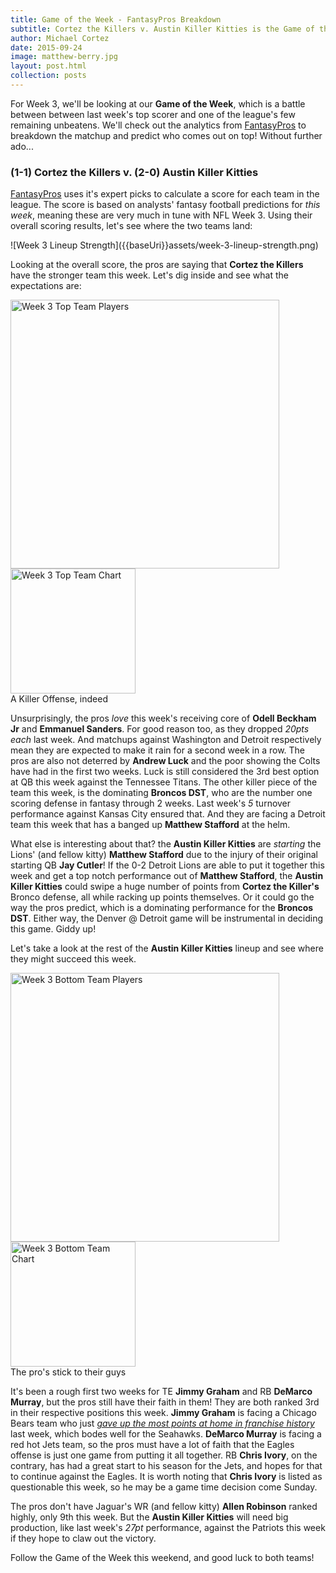 ```yaml
---
title: Game of the Week - FantasyPros Breakdown
subtitle: Cortez the Killers v. Austin Killer Kitties is the Game of the Week! FantasyPros tells us who's favored.
author: Michael Cortez
date: 2015-09-24
image: matthew-berry.jpg
layout: post.html
collection: posts
---
```

For Week 3, we'll be looking at our **Game of the Week**, which is a battle between between last week's top scorer and one of the league's few remaining unbeatens. We'll check out the analytics from [FantasyPros](http://www.fantasypros.com) to breakdown the matchup and predict who comes out on top! Without further ado... 

<div class="center">
  <h3>(1-1) Cortez the Killers v. (2-0) Austin Killer Kitties</h3>
</div>

[FantasyPros](http://www.fantasypros.com) uses it's expert picks to calculate a score for each team in the league. The score is based on analysts' fantasy football predictions for *this week*, meaning these are very much in tune with NFL Week 3. Using their overall scoring results, let's see where the two teams land:

<div class="center">
![Week 3 Lineup Strength]({{baseUri}}assets/week-3-lineup-strength.png)
</div>

Looking at the overall score, the pros are saying that **Cortez the Killers** have the stronger team this week. Let's dig inside and see what the expectations are:

<div class="center">
  <img src="{{baseUri}}assets/week-3-lineup-top-players.png" alt="Week 3 Top Team Players" width="430" />
  <img src="{{baseUri}}assets/week-3-lineup-top-chart.png" alt="Week 3 Top Team Chart" width="200" />
</div>
<div class="center">
  <span class="caption">A Killer Offense, indeed</span>
</div>

Unsurprisingly, the pros *love* this week's receiving core of **Odell Beckham Jr** and **Emmanuel Sanders**. For good reason too, as they dropped *20pts each* last week. And matchups against Washington and Detroit respectively mean they are expected to make it rain for a second week in a row. The pros are also not deterred by **Andrew Luck** and the poor showing the Colts have had in the first two weeks. Luck is still considered the 3rd best option at QB this week against the Tennessee Titans. The other killer piece of the team this week, is the dominating **Broncos DST**, who are the number one scoring defense in fantasy through 2 weeks. Last week's *5* turnover performance against Kansas City ensured that. And they are facing a Detroit team this week that has a banged up **Matthew Stafford** at the helm.

What else is interesting about that? the **Austin Killer Kitties** are *starting* the Lions' (and fellow kitty) **Matthew Stafford** due to the injury of their original starting QB **Jay Cutler**! If the 0-2 Detroit Lions are able to put it together this week and get a top notch performance out of **Matthew Stafford**, the **Austin Killer Kitties** could swipe a huge number of points from **Cortez the Killer's** Bronco defense, all while racking up points themselves. Or it could go the way the pros predict, which is a dominating performance for the **Broncos DST**. Either way, the Denver @ Detroit game will be instrumental in deciding this game. Giddy up!

Let's take a look at the rest of the **Austin Killer Kitties** lineup and see where they might succeed this week.

<div class="center">
  <img src="{{baseUri}}assets/week-3-lineup-bottom-players.png" alt="Week 3 Bottom Team Players" width="430" />
  <img src="{{baseUri}}assets/week-3-lineup-bottom-chart.png" alt="Week 3 Bottom Team Chart" width="200" />
</div>
<div class="center">
  <span class="caption">The pro's stick to their guys</span>
</div>

It's been a rough first two weeks for TE **Jimmy Graham** and RB **DeMarco Murray**, but the pros still have their faith in them! They are both ranked 3rd in their respective positions this week. **Jimmy Graham** is facing a Chicago Bears team who just [*gave up the most points at home in franchise history*](http://www.chicagobears.com/news/article-gamerecap/Bears-struggle-in-all-phases-in-defeat/1fd83391-693e-4210-82dd-3767065dab67) last week, which bodes well for the Seahawks. **DeMarco Murray** is facing a red hot Jets team, so the pros must have a lot of faith that the Eagles offense is just one game from putting it all together. RB **Chris Ivory**, on the contrary, has had a great start to his season for the Jets, and hopes for that to continue against the Eagles. It is worth noting that **Chris Ivory** is listed as questionable this week, so he may be a game time decision come Sunday.

The pros don't have Jaguar's WR (and fellow kitty) **Allen Robinson** ranked highly, only 9th this week. But the **Austin Killer Kitties** will need big production, like last week's *27pt* performance, against the Patriots this week if they hope to claw out the victory.

Follow the Game of the Week this weekend, and good luck to both teams!
